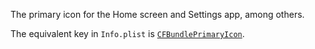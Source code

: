 The primary icon for the Home screen and Settings app, among others.

The equivalent key in `Info.plist` is
[`CFBundlePrimaryIcon`](https://developer.apple.com/documentation/bundleresources/information_property_list/cfbundleicons/cfbundleprimaryicon).

